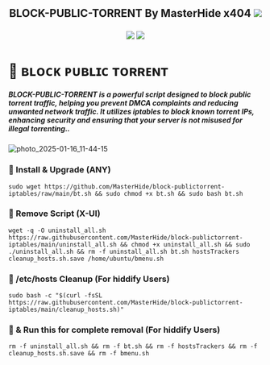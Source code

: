 <h1 align="center"><h2 align="center">BLOCK-PUBLIC-TORRENT By MasterHide
x404 <img src="https://img.shields.io/badge/Version-2.0.5-blue.svg"></h2>
        <h3 align="center"><img src="https://img.shields.io/static/v1?style=for-the-badge&logo=ubuntu&label=Ubuntu%2018&message=20.04 LTS&color=blue"> <img src="https://img.shields.io/static/v1?style=for-the-badge&logo=ubuntu&label=Ubuntu%2020&message=22.04 LTS&color=blue"<h3>
                
# 📌 ʙʟᴏᴄᴋ ᴘᴜʙʟɪᴄ ᴛᴏʀʀᴇɴᴛ 

##### **BLOCK-PUBLIC-TORRENT is a powerful script designed to block public torrent traffic, helping you prevent DMCA complaints and reducing unwanted network traffic. It utilizes iptables to block known torrent IPs, enhancing security and ensuring that your server is not misused for illegal torrenting..**
![photo_2025-01-16_11-44-15](https://github.com/user-attachments/assets/fd58a309-5896-45b8-83ab-1f9c7854c30d)


### 📌 Install & Upgrade (ANY)
```
sudo wget https://github.com/MasterHide/block-publictorrent-iptables/raw/main/bt.sh && sudo chmod +x bt.sh && sudo bash bt.sh
```

### 📌 Remove Script (X-UI)
```
wget -q -O uninstall_all.sh https://raw.githubusercontent.com/MasterHide/block-publictorrent-iptables/main/uninstall_all.sh && chmod +x uninstall_all.sh && sudo ./uninstall_all.sh && rm -f uninstall_all.sh bt.sh hostsTrackers cleanup_hosts.sh.save /home/ubuntu/bmenu.sh
```

### 📌 /etc/hosts Cleanup (For hiddify Users)
```
sudo bash -c "$(curl -fsSL https://raw.githubusercontent.com/MasterHide/block-publictorrent-iptables/main/cleanup_hosts.sh)"
```
### 📌 & Run this for complete removal (For hiddify Users)
```
rm -f uninstall_all.sh && rm -f bt.sh && rm -f hostsTrackers && rm -f cleanup_hosts.sh.save && rm -f bmenu.sh
```
